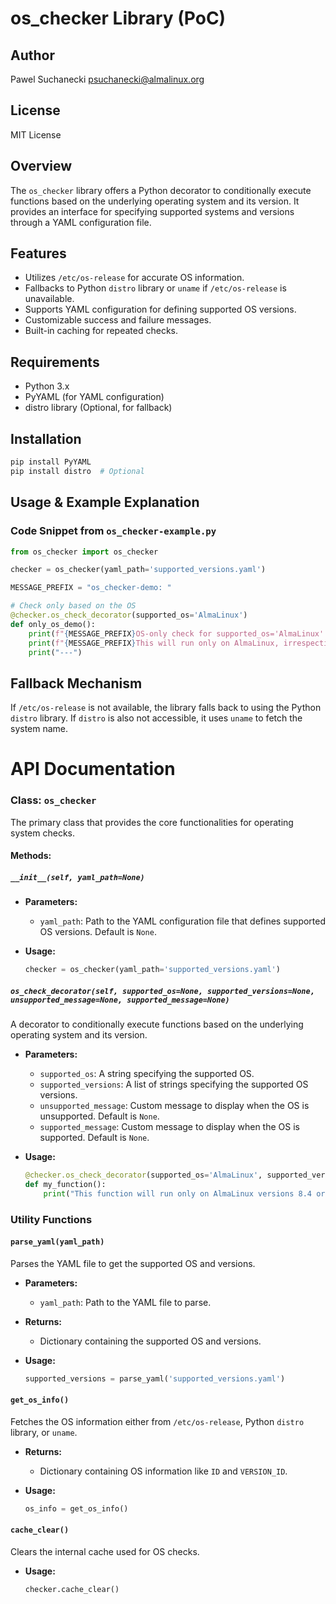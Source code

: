 # os_checker Library (PoC)

## Author
Pawel Suchanecki <psuchanecki@almalinux.org>

## License
MIT License

## Overview
The `os_checker` library offers a Python decorator to conditionally execute functions based on the underlying operating system and its version. It provides an interface for specifying supported systems and versions through a YAML configuration file.

## Features
- Utilizes `/etc/os-release` for accurate OS information.
- Fallbacks to Python `distro` library or `uname` if `/etc/os-release` is unavailable.
- Supports YAML configuration for defining supported OS versions.
- Customizable success and failure messages.
- Built-in caching for repeated checks.

## Requirements
- Python 3.x
- PyYAML (for YAML configuration)
- distro library (Optional, for fallback)

## Installation
```bash
pip install PyYAML
pip install distro  # Optional
```

## Usage & Example Explanation

### Code Snippet from `os_checker-example.py`

```python
from os_checker import os_checker

checker = os_checker(yaml_path='supported_versions.yaml')

MESSAGE_PREFIX = "os_checker-demo: "

# Check only based on the OS
@checker.os_check_decorator(supported_os='AlmaLinux')
def only_os_demo():
    print(f"{MESSAGE_PREFIX}OS-only check for supported_os='AlmaLinux'.")
    print(f"{MESSAGE_PREFIX}This will run only on AlmaLinux, irrespective of the version.")
    print("---")

```

## Fallback Mechanism

If `/etc/os-release` is not available, the library falls back to using the Python `distro` library. If `distro` is also not accessible, it uses `uname` to fetch the system name.


# API Documentation

### Class: `os_checker`

The primary class that provides the core functionalities for operating system checks.

#### Methods:

##### `__init__(self, yaml_path=None)`

- **Parameters:**
  - `yaml_path`: Path to the YAML configuration file that defines supported OS versions. Default is `None`.
  
- **Usage:**
  
  ```python
  checker = os_checker(yaml_path='supported_versions.yaml')
  ```

##### `os_check_decorator(self, supported_os=None, supported_versions=None, unsupported_message=None, supported_message=None)`

A decorator to conditionally execute functions based on the underlying operating system and its version.

- **Parameters:**
  - `supported_os`: A string specifying the supported OS.
  - `supported_versions`: A list of strings specifying the supported OS versions.
  - `unsupported_message`: Custom message to display when the OS is unsupported. Default is `None`.
  - `supported_message`: Custom message to display when the OS is supported. Default is `None`.

- **Usage:**

  ```python
  @checker.os_check_decorator(supported_os='AlmaLinux', supported_versions=['8.4', '9.2'])
  def my_function():
      print("This function will run only on AlmaLinux versions 8.4 or 9.2.")
  ```

### Utility Functions

#### `parse_yaml(yaml_path)`

Parses the YAML file to get the supported OS and versions.

- **Parameters:**
  - `yaml_path`: Path to the YAML file to parse.

- **Returns:**
  - Dictionary containing the supported OS and versions.

- **Usage:**

  ```python
  supported_versions = parse_yaml('supported_versions.yaml')
  ```

#### `get_os_info()`

Fetches the OS information either from `/etc/os-release`, Python `distro` library, or `uname`.

- **Returns:**
  - Dictionary containing OS information like `ID` and `VERSION_ID`.

- **Usage:**

  ```python
  os_info = get_os_info()
  ```

#### `cache_clear()`

Clears the internal cache used for OS checks.

- **Usage:**

  ```python
  checker.cache_clear()
  ```
